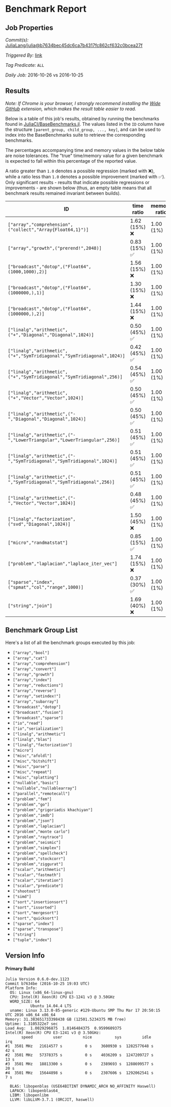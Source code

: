 # Benchmark Report

## Job Properties

*Commit(s):* [JuliaLang/julia@b7634bec45dc6ca7b4317fc862cf632c0bcea27f](https://github.com/JuliaLang/julia/commit/b7634bec45dc6ca7b4317fc862cf632c0bcea27f)

*Triggered By:* [link](https://github.com/JuliaLang/julia/commit/b7634bec45dc6ca7b4317fc862cf632c0bcea27f#commitcomment-19572089)

*Tag Predicate:* `ALL`

*Daily Job:* 2016-10-26 vs 2016-10-25

## Results

*Note: If Chrome is your browser, I strongly recommend installing the [Wide GitHub](https://chrome.google.com/webstore/detail/wide-github/kaalofacklcidaampbokdplbklpeldpj?hl=en)
extension, which makes the result table easier to read.*

Below is a table of this job's results, obtained by running the benchmarks found in
[JuliaCI/BaseBenchmarks.jl](https://github.com/JuliaCI/BaseBenchmarks.jl). The values
listed in the `ID` column have the structure `[parent_group, child_group, ..., key]`,
and can be used to index into the BaseBenchmarks suite to retrieve the corresponding
benchmarks.

The percentages accompanying time and memory values in the below table are noise tolerances. The "true"
time/memory value for a given benchmark is expected to fall within this percentage of the reported value.

A ratio greater than `1.0` denotes a possible regression (marked with :x:), while a ratio less
than `1.0` denotes a possible improvement (marked with :white_check_mark:). Only significant results - results
that indicate possible regressions or improvements - are shown below (thus, an empty table means that all
benchmark results remained invariant between builds).

| ID | time ratio | memory ratio |
|----|------------|--------------|
| `["array","comprehension",("collect","Array{Float64,1}")]` | 1.62 (15%) :x: | 1.00 (1%)  |
| `["array","growth",("prerend!",2048)]` | 0.83 (15%) :white_check_mark: | 1.00 (1%)  |
| `["broadcast","dotop",("Float64",(1000,1000),2)]` | 1.56 (15%) :x: | 1.00 (1%)  |
| `["broadcast","dotop",("Float64",(1000000,),1)]` | 1.30 (15%) :x: | 1.00 (1%)  |
| `["broadcast","dotop",("Float64",(1000000,),2)]` | 1.44 (15%) :x: | 1.00 (1%)  |
| `["linalg","arithmetic",("+","Diagonal","Diagonal",1024)]` | 0.50 (45%) :white_check_mark: | 1.00 (1%)  |
| `["linalg","arithmetic",("+","SymTridiagonal","SymTridiagonal",1024)]` | 0.42 (45%) :white_check_mark: | 1.00 (1%)  |
| `["linalg","arithmetic",("+","SymTridiagonal","SymTridiagonal",256)]` | 0.54 (45%) :white_check_mark: | 1.00 (1%)  |
| `["linalg","arithmetic",("+","Vector","Vector",1024)]` | 0.50 (45%) :white_check_mark: | 1.00 (1%)  |
| `["linalg","arithmetic",("-","Diagonal","Diagonal",1024)]` | 0.50 (45%) :white_check_mark: | 1.00 (1%)  |
| `["linalg","arithmetic",("-","LowerTriangular","LowerTriangular",256)]` | 0.51 (45%) :white_check_mark: | 1.00 (1%)  |
| `["linalg","arithmetic",("-","SymTridiagonal","SymTridiagonal",1024)]` | 0.51 (45%) :white_check_mark: | 1.00 (1%)  |
| `["linalg","arithmetic",("-","SymTridiagonal","SymTridiagonal",256)]` | 0.51 (45%) :white_check_mark: | 1.00 (1%)  |
| `["linalg","arithmetic",("-","Vector","Vector",1024)]` | 0.48 (45%) :white_check_mark: | 1.00 (1%)  |
| `["linalg","factorization",("svd","Diagonal",1024)]` | 1.50 (45%) :x: | 1.00 (1%)  |
| `["micro","randmatstat"]` | 0.85 (15%) :white_check_mark: | 1.00 (1%)  |
| `["problem","laplacian","laplace_iter_vec"]` | 1.74 (15%) :x: | 1.00 (1%)  |
| `["sparse","index",("spmat","col","range",1000)]` | 0.37 (30%) :white_check_mark: | 1.00 (1%)  |
| `["string","join"]` | 1.69 (40%) :x: | 1.00 (1%)  |

## Benchmark Group List

Here's a list of all the benchmark groups executed by this job:

- `["array","bool"]`
- `["array","cat"]`
- `["array","comprehension"]`
- `["array","convert"]`
- `["array","growth"]`
- `["array","index"]`
- `["array","reductions"]`
- `["array","reverse"]`
- `["array","setindex!"]`
- `["array","subarray"]`
- `["broadcast","dotop"]`
- `["broadcast","fusion"]`
- `["broadcast","sparse"]`
- `["io","read"]`
- `["io","serialization"]`
- `["linalg","arithmetic"]`
- `["linalg","blas"]`
- `["linalg","factorization"]`
- `["micro"]`
- `["misc","afoldl"]`
- `["misc","bitshift"]`
- `["misc","parse"]`
- `["misc","repeat"]`
- `["misc","splatting"]`
- `["nullable","basic"]`
- `["nullable","nullablearray"]`
- `["parallel","remotecall"]`
- `["problem","fem"]`
- `["problem","go"]`
- `["problem","grigoriadis khachiyan"]`
- `["problem","imdb"]`
- `["problem","json"]`
- `["problem","laplacian"]`
- `["problem","monte carlo"]`
- `["problem","raytrace"]`
- `["problem","seismic"]`
- `["problem","simplex"]`
- `["problem","spellcheck"]`
- `["problem","stockcorr"]`
- `["problem","ziggurat"]`
- `["scalar","arithmetic"]`
- `["scalar","fastmath"]`
- `["scalar","iteration"]`
- `["scalar","predicate"]`
- `["shootout"]`
- `["simd"]`
- `["sort","insertionsort"]`
- `["sort","issorted"]`
- `["sort","mergesort"]`
- `["sort","quicksort"]`
- `["sparse","index"]`
- `["sparse","transpose"]`
- `["string"]`
- `["tuple","index"]`

## Version Info

#### Primary Build

```
Julia Version 0.6.0-dev.1123
Commit b7634be (2016-10-25 19:03 UTC)
Platform Info:
  OS: Linux (x86_64-linux-gnu)
  CPU: Intel(R) Xeon(R) CPU E3-1241 v3 @ 3.50GHz
  WORD_SIZE: 64
           Ubuntu 14.04.4 LTS
  uname: Linux 3.13.0-85-generic #129-Ubuntu SMP Thu Mar 17 20:50:15 UTC 2016 x86_64 x86_64
Memory: 31.383651733398438 GB (12501.5234375 MB free)
Uptime: 1.3105322e7 sec
Load Avg:  1.0029296875  1.0146484375  0.9599609375
Intel(R) Xeon(R) CPU E3-1241 v3 @ 3.50GHz: 
       speed         user         nice          sys         idle          irq
#1  3501 MHz   21614577 s          0 s    3600930 s  1282577648 s         42 s
#2  3501 MHz   57378375 s          0 s    4036209 s  1247209727 s         13 s
#3  3501 MHz   18813300 s          0 s    2389693 s  1288699577 s         20 s
#4  3501 MHz   15644898 s          0 s    2307606 s  1292062541 s          7 s

  BLAS: libopenblas (USE64BITINT DYNAMIC_ARCH NO_AFFINITY Haswell)
  LAPACK: libopenblas64_
  LIBM: libopenlibm
  LLVM: libLLVM-3.7.1 (ORCJIT, haswell)

```
